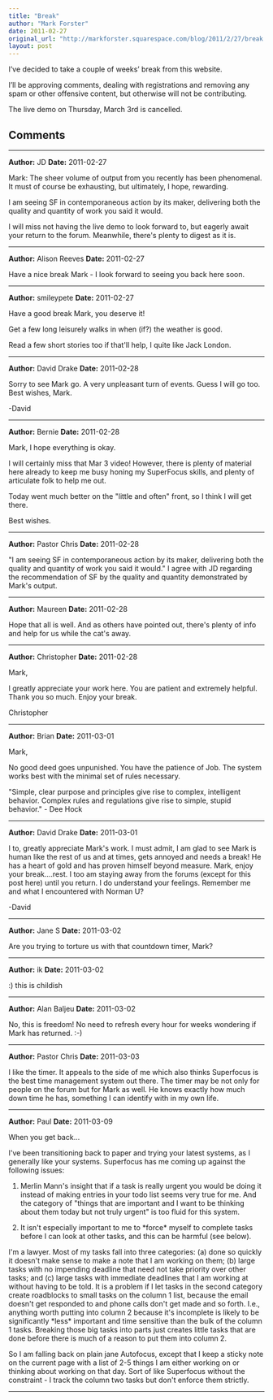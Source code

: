 ```yaml
---
title: "Break"
author: "Mark Forster"
date: 2011-02-27
original_url: "http://markforster.squarespace.com/blog/2011/2/27/break.html"
layout: post
---
```


I’ve decided to take a couple of weeks’ break from this website.

I’ll be approving comments, dealing with registrations and removing any spam or other offensive content, but otherwise will not be contributing.

The live demo on Thursday, March 3rd is cancelled.


## Comments

---

**Author:** JD
**Date:** 2011-02-27

Mark: The sheer volume of output from you recently has been phenomenal. It must of course be exhausting, but ultimately, I hope, rewarding.  
  
I am seeing SF in contemporaneous action by its maker, delivering both the quality and quantity of work you said it would.  
  
I will miss not having the live demo to look forward to, but eagerly await your return to the forum. Meanwhile, there's plenty to digest as it is.

---

**Author:** Alison Reeves
**Date:** 2011-02-27

Have a nice break Mark - I look forward to seeing you back here soon.

---

**Author:** smileypete
**Date:** 2011-02-27

Have a good break Mark, you deserve it!  
  
Get a few long leisurely walks in when (if?) the weather is good.  
  
Read a few short stories too if that'll help, I quite like Jack London.

---

**Author:** David Drake
**Date:** 2011-02-28

Sorry to see Mark go. A very unpleasant turn of events. Guess I will go too. Best wishes, Mark.  
  
-David

---

**Author:** Bernie
**Date:** 2011-02-28

Mark, I hope everything is okay.  
  
I will certainly miss that Mar 3 video! However, there is plenty of material here already to keep me busy honing my SuperFocus skills, and plenty of articulate folk to help me out.  
  
Today went much better on the "little and often" front, so I think I will get there.  
  
Best wishes.

---

**Author:** Pastor Chris
**Date:** 2011-02-28

"I am seeing SF in contemporaneous action by its maker, delivering both the quality and quantity of work you said it would." I agree with JD regarding the recommendation of SF by the quality and quantity demonstrated by Mark's output.

---

**Author:** Maureen
**Date:** 2011-02-28

Hope that all is well. And as others have pointed out, there's plenty of info and help for us while the cat's away.

---

**Author:** Christopher
**Date:** 2011-02-28

Mark,  
  
I greatly appreciate your work here. You are patient and extremely helpful. Thank you so much. Enjoy your break.  
  
Christopher

---

**Author:** Brian
**Date:** 2011-03-01

Mark,  
  
No good deed goes unpunished. You have the patience of Job. The system works best with the minimal set of rules necessary.  
  
"Simple, clear purpose and principles give rise to complex, intelligent behavior. Complex rules and regulations give rise to simple, stupid behavior." - Dee Hock

---

**Author:** David Drake
**Date:** 2011-03-01

I to, greatly appreciate Mark's work. I must admit, I am glad to see Mark is human like the rest of us and at times, gets annoyed and needs a break! He has a heart of gold and has proven himself beyond measure. Mark, enjoy your break....rest. I too am staying away from the forums (except for this post here) until you return. I do understand your feelings. Remember me and what I encountered with Norman U?  
  
-David

---

**Author:** Jane S
**Date:** 2011-03-02

Are you trying to torture us with that countdown timer, Mark?

---

**Author:** ik
**Date:** 2011-03-02

:) this is childish

---

**Author:** Alan Baljeu
**Date:** 2011-03-02

No, this is freedom! No need to refresh every hour for weeks wondering if Mark has returned. :-)

---

**Author:** Pastor Chris
**Date:** 2011-03-03

I like the timer. It appeals to the side of me which also thinks Superfocus is the best time management system out there. The timer may be not only for people on the forum but for Mark as well. He knows exactly how much down time he has, something I can identify with in my own life.

---

**Author:** Paul
**Date:** 2011-03-09

When you get back...  
  
I've been transitioning back to paper and trying your latest systems, as I generally like your systems. Superfocus has me coming up against the following issues:  
  
1. Merlin Mann's insight that if a task is really urgent you would be doing it instead of making entries in your todo list seems very true for me. And the category of "things that are important and I want to be thinking about them today but not truly urgent" is too fluid for this system.  
  
2. It isn't especially important to me to \*force\* myself to complete tasks before I can look at other tasks, and this can be harmful (see below).  
  
I'm a lawyer. Most of my tasks fall into three categories: (a) done so quickly it doesn't make sense to make a note that I am working on them; (b) large tasks with no impending deadline that need not take priority over other tasks; and (c) large tasks with immediate deadlines that I am working at without having to be told. It is a problem if I let tasks in the second category create roadblocks to small tasks on the column 1 list, because the email doesn't get responded to and phone calls don't get made and so forth. I.e., anything worth putting into column 2 because it's incomplete is likely to be significantly \*less\* important and time sensitive than the bulk of the column 1 tasks. Breaking those big tasks into parts just creates little tasks that are done before there is much of a reason to put them into column 2.  
  
So I am falling back on plain jane Autofocus, except that I keep a sticky note on the current page with a list of 2-5 things I am either working on or thinking about working on that day. Sort of like Superfocus without the constraint - I track the column two tasks but don't enforce them strictly.

---
